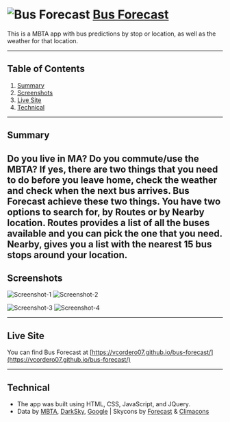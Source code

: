 # ![Bus Forecast](https://github.com/vcordero07/bus-forecast/raw/master/img/favicon.ico "Bus Forecast") [Bus Forecast](https://vcordero07.github.io/bus-forecast/)
This is a MBTA app with bus predictions by stop or location, as well as the weather for that location.

---
## Table of Contents
1. [Summary](#summary)
2. [Screenshots](#screenshots)
3. [Live Site](#live-site)
4. [Technical](#technical)

---
## Summary

Do you live in MA? Do you commute/use the MBTA?
If yes, there are two things that you need to do before you leave home, check the weather and check when the next bus arrives.
Bus Forecast achieve these two things. You have two options to search for, by Routes or by Nearby location. Routes provides a list of all the buses available and you can pick the one that you need. Nearby, gives you a list with the nearest 15 bus stops around your location. 
---
## Screenshots

![Screenshot-1](https://github.com/vcordero07/bus-forecast/raw/master/img/Screenshot-1.png "Screenshot-1")
![Screenshot-2](https://github.com/vcordero07/bus-forecast/raw/master/img/Screenshot-2.png "Screenshot-2")

![Screenshot-3](https://github.com/vcordero07/bus-forecast/raw/master/img/Screenshot-3.png "Screenshot-3")
![Screenshot-4](https://github.com/vcordero07/bus-forecast/raw/master/img/Screenshot-4.png "Screenshot-4")

---
## Live Site

You can find Bus Forecast at [https://vcordero07.github.io/bus-forecast/](https://vcordero07.github.io/bus-forecast/)

---
## Technical

* The app was built using HTML, CSS, JavaScript, and JQuery.
* Data by [MBTA](http://www.mbta.com/rider_tools/developers/), [DarkSky](https://darksky.net/dev/), [Google](https://developers.google.com/maps/) | Skycons by [Forecast](https://forecast.io) & [Climacons](https://adamwhitcroft.com/climacons/)
